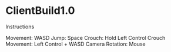 # ClientBuild1.0

Instructions

Movement: WASD
Jump: Space
Crouch: Hold Left Control
Crouch Movement: Left Control + WASD
Camera Rotation: Mouse